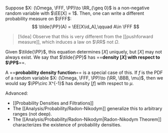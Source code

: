 Suppose $X: (\Omega, \FFF, \PP)\to \RR_{\geq 0}$ is a non-negative random variable with $\EE[X] = 1$. Then, one can write a different probability measure on $\FFF$:
$$
\tilde{\PP}(A) = \EE[X\id_A],\qquad  A\in \FFF
$$

>[!idea]
>Observe that this is very different from the [[pushforward measure]], which induces a law on $\RR$ not $\Omega$.

Given $\tilde{\PP}$, this equation determines $[X]$ uniquely, but $[X]$ may not always exist. We say that $\tilde{\PP}$ has ==**density $[X]$ with respect to $\PP$**==.

A ==**probability density function**== is a special case of this. If $f$ is the PDF of a random variable $X: (\Omega, \FFF, \PP)\to (\RR, \BBB, \mu)$, then we would say $\PP\circ X^{-1}$ has density $[f]$ with respect to $\mu$.

Advanced:
- [[Probability Densities and Filtrations]]
- The [[Analysis/Probability/Radon-Nikodym]] generalize this to arbitrary ranges (not deep).
- The [[Analysis/Probability/Radon-Nikodym|Radon-Nikodym Theorem]] characterizes the existence of probability densities.